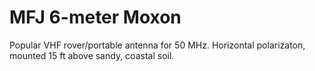 # MFJ 6-meter Moxon

Popular VHF rover/portable antenna for 50 MHz. Horizontal polarizaton, mounted 15 ft above sandy, coastal soil.

